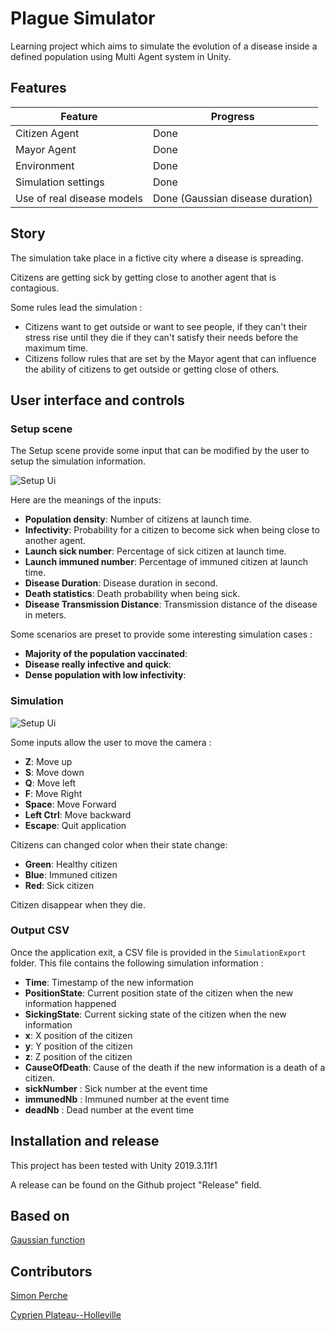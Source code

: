 ﻿# Plague Simulator

Learning project which aims to simulate the evolution of a disease inside 
a defined population using Multi Agent system in Unity.

## Features

| Feature                    | Progress                                                       |
|----------------------------|----------------------------------------------------------------|
| Citizen Agent              | Done                                                           |
| Mayor Agent                | Done                                                           |
| Environment                | Done                                                           |
| Simulation settings        | Done                                                           |
| Use of real disease models | Done (Gaussian disease duration)                               |

## Story

The simulation take place in a fictive city where a disease is spreading. 

Citizens are getting sick by getting close to another agent that is contagious.

Some rules lead the simulation :

- Citizens want to get outside or want to see people, if they can't their 
stress rise until they die if they can't satisfy their needs before the maximum
time.
- Citizens follow rules that are set by the Mayor agent that can influence
the ability of citizens to get outside or getting close of others.

## User interface and controls

### Setup scene

The Setup scene provide some input that can be modified by the user to setup the 
simulation information.

![Setup Ui](readmefiles/SetupUi.png)

Here are the meanings of the inputs:

- __Population density__: Number of citizens at launch time.
- __Infectivity__: Probability for a citizen to become sick when being close to another agent.
- __Launch sick number__: Percentage of sick citizen at launch time.
- __Launch immuned number__: Percentage of immuned citizen at launch time.
- __Disease Duration__: Disease duration in second.
- __Death statistics__: Death probability when being sick.
- __Disease Transmission Distance__: Transmission distance of the disease in meters.

Some scenarios are preset to provide some interesting simulation cases :

- __Majority of the population vaccinated__:
- __Disease really infective and quick__:
- __Dense population with low infectivity__:

### Simulation

![Setup Ui](readmefiles/SimulationScene.png)

Some inputs allow the user to move the camera :

- __Z__: Move up
- __S__: Move down
- __Q__: Move left
- __F__: Move Right
- __Space__: Move Forward
- __Left Ctrl__: Move backward
- __Escape__: Quit application

Citizens can changed color when their state change:

- __Green__: Healthy citizen
- __Blue__: Immuned citizen
- __Red__: Sick citizen

Citizen disappear when they die.

### Output CSV

Once the application exit, a CSV file is provided in the `SimulationExport` folder. This file contains
the following simulation information :

- __Time__: Timestamp of the new information
- __PositionState__: Current position state of the citizen when the new information happened
- __SickingState__: Current sicking state of the citizen when the new information
- __x__: X position of the citizen
- __y__: Y position of the citizen
- __z__: Z position of the citizen
- __CauseOfDeath__: Cause of the death if the new information is a death of a citizen.
- __sickNumber__ : Sick number at the event time
- __immunedNb__ : Immuned number at the event time
- __deadNb__ : Dead number at the event time

## Installation and release

This project has been tested with Unity 2019.3.11f1

A release can be found on the Github project "Release" field.

## Based on

[Gaussian function](https://gist.github.com/tansey/1444070) 

## Contributors

[Simon Perche](https://github.com/Solidras)

[Cyprien Plateau--Holleville](https://github.com/PlathC)